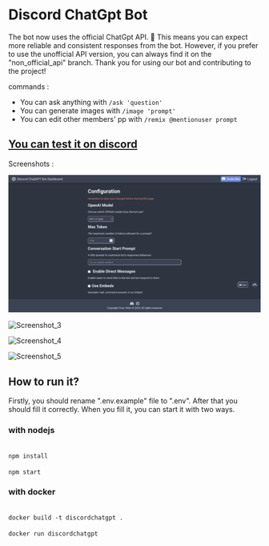 
# Discord ChatGpt Bot

The bot now uses the official ChatGpt API. :tada: This means you can expect more reliable and consistent responses from the bot.
However, if you prefer to use the unofficial API version, you can always find it on the "non_official_api" branch.
Thank you for using our bot and contributing to the project!

commands :

* You can ask anything with ```/ask 'question'```
* You can generate images with ```/image 'prompt'```
* You can edit other members' pp with ```/remix @mentionuser prompt```

## [You can test it on discord](https://discord.gg/xggt6w6Sz4)

Screenshots :

![Screenshot_1](https://raw.githubusercontent.com/onury5506/Discord-ChatGPT-Bot/master/screen_shot/Screenshot_1.jpg)

  

![Screenshot_3](https://raw.githubusercontent.com/onury5506/Discord-ChatGPT-Bot/master/screen_shot/Screenshot_3.jpg)

  

![Screenshot_4](https://raw.githubusercontent.com/onury5506/Discord-ChatGPT-Bot/master/screen_shot/Screenshot_4.jpg)


![Screenshot_5](https://raw.githubusercontent.com/onury5506/Discord-ChatGPT-Bot/master/screen_shot/Screenshot_5.jpg)

## How to run it?

Firstly, you should rename ".env.example" file to ".env".
After that you should fill it correctly.
When you fill it, you can start it with two ways.

### with nodejs

```

npm install

npm start

```

### with docker

```

docker build -t discordchatgpt .

docker run discordchatgpt

```